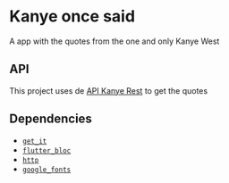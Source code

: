 # Kanye once said

A app with the quotes from the one and only Kanye West

## API

This project uses de [API Kanye Rest](https://kanye.rest/) to get the quotes

## Dependencies

- [`get_it`](https://pub.dev/packages/get_it)
- [`flutter_bloc`](https://pub.dev/packages/flutter_bloc)
- [`http`](https://pub.dev/packages/http)
- [`google_fonts`](https://pub.dev/packages/google_fonts)
